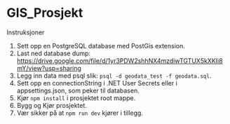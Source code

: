 # GIS_Prosjekt

Instruksjoner
1. Sett opp en PostgreSQL database med PostGis extension.
2. Last ned database dump: https://drive.google.com/file/d/1yr3PDW2shhNX4mzdiwTGTUX5kXKIi8mY/view?usp=sharing
3. Legg inn data med psql slik: `psql -d geodata_test -f geodata.sql`.
4. Sett opp en connectionString i .NET User Secrets eller i appsettings.json, som peker til databasen.
5. Kjør `npm install` i prosjektet root mappe.
6. Bygg og Kjør prosjektet.
7. Vær sikker på at `npm run dev` kjører i tillegg.